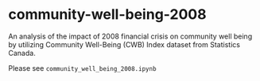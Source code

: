 # community-well-being-2008
An analysis of the impact of 2008 financial crisis on community well being by utilizing Community Well-Being (CWB) Index dataset from Statistics Canada.

Please see `community_well_being_2008.ipynb`
